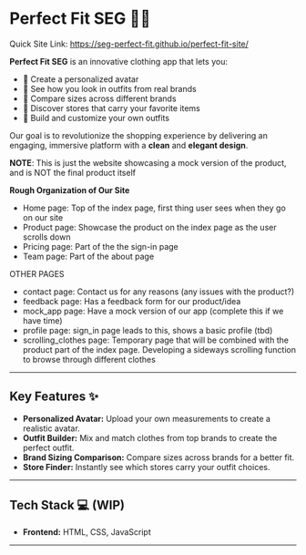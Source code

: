 # Perfect Fit SEG 👗👕

Quick Site Link: https://seg-perfect-fit.github.io/perfect-fit-site/

**Perfect Fit SEG** is an innovative clothing app that lets you:

- 🧍 Create a personalized avatar
- 👗 See how you look in outfits from real brands
- 📏 Compare sizes across different brands
- 🛒 Discover stores that carry your favorite items
- 👚 Build and customize your own outfits

Our goal is to revolutionize the shopping experience by delivering an engaging, immersive platform with a **clean** and **elegant design**.

**NOTE**: This is just the website showcasing a mock version of the product, and is NOT the final product itself

**Rough Organization of Our Site**
- Home page: Top of the index page, first thing user sees when they go on our site
- Product page: Showcase the product on the index page as the user scrolls down
- Pricing page: Part of the the sign-in page
- Team page: Part of the about page

OTHER PAGES
- contact page: Contact us for any reasons (any issues with the product?)
- feedback page: Has a feedback form for our product/idea
- mock_app page: Have a mock version of our app (complete this if we have time)
- profile page: sign_in page leads to this, shows a basic profile (tbd)
- scrolling_clothes page: Temporary page that will be combined with the product part of the index page. Developing a sideways scrolling function to browse through different clothes

---

## Key Features ✨

- **Personalized Avatar:** Upload your own measurements to create a realistic avatar.
- **Outfit Builder:** Mix and match clothes from top brands to create the perfect outfit.
- **Brand Sizing Comparison:** Compare sizes across brands for a better fit.
- **Store Finder:** Instantly see which stores carry your outfit choices.

---

## Tech Stack 💻 (WIP)

- **Frontend:** HTML, CSS, JavaScript

---
